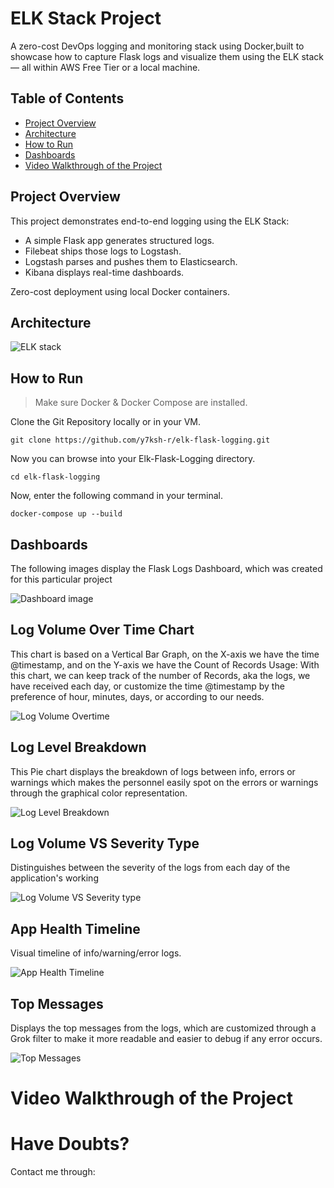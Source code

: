 # ELK Stack Project

A zero-cost DevOps logging and monitoring stack using Docker,built to showcase how to capture Flask logs and visualize them using the ELK stack — all within AWS Free Tier or a local machine.

## Table of Contents
- [Project Overview](#project-overview)
- [Architecture](#architecture)
- [How to Run](#how-to-run)
- [Dashboards](#dashboards)
- [Video Walkthrough of the Project](#video-walkthrough-of-the-project)

## Project Overview

This project demonstrates end-to-end logging using the ELK Stack:
- A simple Flask app generates structured logs.
- Filebeat ships those logs to Logstash.
- Logstash parses and pushes them to Elasticsearch.
- Kibana displays real-time dashboards.

 Zero-cost deployment using local Docker containers.

## Architecture 

![ELK stack](https://github.com/user-attachments/assets/68171f89-4e33-458b-996c-83ef1a9ae426)

## How to Run
>  Make sure Docker & Docker Compose are installed.

Clone the Git Repository locally or in your VM.
```
git clone https://github.com/y7ksh-r/elk-flask-logging.git
```
Now you can browse into your Elk-Flask-Logging directory.
```
cd elk-flask-logging
```

Now, enter the following command in your terminal.
```
docker-compose up --build
```

## Dashboards

The following images display the Flask Logs Dashboard, which was created for this particular project

![Dashboard image](https://github.com/user-attachments/assets/1e03e287-ee9b-4189-9478-a69d9f6d264d)

## Log Volume Over Time Chart
This chart is based on a Vertical Bar Graph, on the X-axis we have the time @timestamp, and on the Y-axis we have the Count of Records 
Usage:
With this chart, we can keep track of the number of Records, aka the logs, we have received each day, or customize the time @timestamp by the preference of hour, minutes, days, or according to our needs.

![Log Volume Overtime](https://github.com/user-attachments/assets/f1a04a2a-9252-4f08-9225-4a0622e99300)

## Log Level Breakdown
This Pie chart displays the breakdown of logs between info, errors or warnings which makes the personnel easily spot on the errors or warnings through the graphical color representation.

![Log Level Breakdown](https://github.com/user-attachments/assets/0c828b3e-2c3d-4909-a2a8-868af48ee75c)

## Log Volume VS Severity Type
Distinguishes between the severity of the logs from each day of the application's working

![Log Volume VS Severity type](https://github.com/user-attachments/assets/4703c5ae-f053-4fa9-a037-6a20e88a52a2)

## App Health Timeline
Visual timeline of info/warning/error logs.

![App Health Timeline](https://github.com/user-attachments/assets/df5620dd-48c6-423e-8496-c2cfae0ca842)

## Top Messages
Displays the top messages from the logs, which are customized through a Grok filter to make it more readable and easier to debug if any error occurs.

![Top Messages](https://github.com/user-attachments/assets/331f3c3b-6d16-4fc6-9807-098b6c002016)

# Video Walkthrough of the Project


# Have Doubts?
Contact me through:






